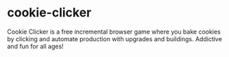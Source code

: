 # cookie-clicker
Cookie Clicker is a free incremental browser game where you bake cookies by clicking and automate production with upgrades and buildings. Addictive and fun for all ages!

